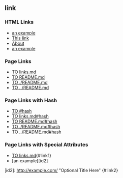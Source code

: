 ## link

### HTML Links

* [an example](http://example.com/ "Title")
* [This link](http://example.net/)
* [About](/about/)
* [an example][id]

### Page Links

* [TO links.md](links.md)
* [TO README.md](README.md)
* [TO ./README.md](./README.md)
* [TO ../README.md](../README.md)

### Page Links with Hash

* [TO #hash](#hash)
* [TO links.md#hash](links.md#hash)
* [TO README.md#hash](README.md#hash)
* [TO ./README.md#hash](./README.md#hash)
* [TO ../README.md#hash](../README.md#hash)

### Page Links with Special Attributes

* [TO links.md](links.md){#link1}
* [an example][id2]

[id]: http://example.com/  "Optional Title Here"
[id2]: http://example.com/  "Optional Title Here" {#link2}
